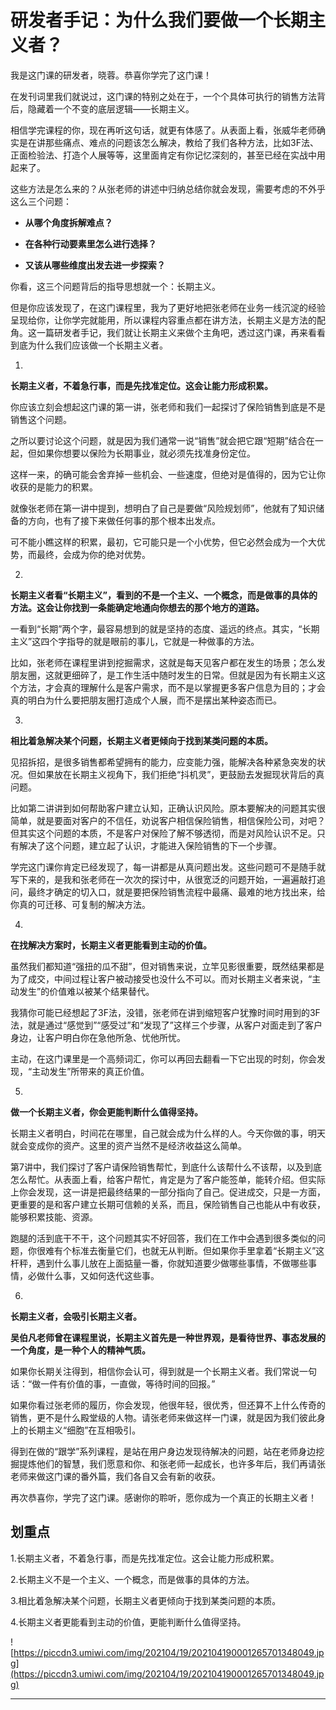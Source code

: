 # 研发者手记：为什么我们要做一个长期主义者？

我是这门课的研发者，晓蓉。恭喜你学完了这门课！

在发刊词里我们就说过，这门课的特别之处在于，一个个具体可执行的销售方法背后，隐藏着一个不变的底层逻辑——长期主义。

相信学完课程的你，现在再听这句话，就更有体感了。从表面上看，张威华老师确实是在讲那些痛点、难点的问题该怎么解决，教给了我们各种方法，比如3F法、正面检验法、打造个人展等等，这里面肯定有你记忆深刻的，甚至已经在实战中用起来了。

这些方法是怎么来的？从张老师的讲述中归纳总结你就会发现，需要考虑的不外乎这么三个问题：

* **从哪个角度拆解难点？** 

* **在各种行动要素里怎么进行选择？** 

* **又该从哪些维度出发去进一步探索？** 

你看，这三个问题背后的指导思想就一个：长期主义。

但是你应该发现了，在这门课程里，我为了更好地把张老师在业务一线沉淀的经验呈现给你，让你学完就能用，所以课程内容重点都在讲方法，长期主义是方法的配角。这一篇研发者手记，我们就让长期主义来做个主角吧，透过这门课，再来看看到底为什么我们应该做一个长期主义者。

1.

 **长期主义者，不着急行事，而是先找准定位。这会让能力形成积累。**

你应该立刻会想起这门课的第一讲，张老师和我们一起探讨了保险销售到底是不是销售这个问题。

之所以要讨论这个问题，就是因为我们通常一说“销售”就会把它跟“短期”结合在一起，但如果你想要以保险为长期事业，就必须先找准身份定位。

这样一来，的确可能会舍弃掉一些机会、一些速度，但绝对是值得的，因为它让你收获的是能力的积累。

就像张老师在第一讲中提到，想明白了自己是要做“风险规划师”，他就有了知识储备的方向，也有了接下来做任何事的那个根本出发点。

可不能小瞧这样的积累，最初，它可能只是一个小优势，但它必然会成为一个大优势，而最终，会成为你的绝对优势。

2.

 **长期主义者看“长期主义”，看到的不是一个主义、一个概念，而是做事的具体的方法。这会让你找到一条能确定地通向你想去的那个地方的道路。**

一看到“长期”两个字，最容易想到的就是坚持的态度、遥远的终点。其实，“长期主义”这四个字指导的就是眼前的事儿，它就是一种做事的方法。

比如，张老师在课程里讲到挖掘需求，这就是每天见客户都在发生的场景；怎么发朋友圈，这就更细碎了，是工作生活中随时发生的日常。但就是因为有长期主义这个方法，才会真的理解什么是客户需求，而不是以掌握更多客户信息为目的；才会真的明白为什么要把朋友圈打造成个人展，而不是摆出某种姿态而已。

3.

 **相比着急解决某个问题，长期主义者更倾向于找到某类问题的本质。**

见招拆招，是很多销售都希望拥有的能力，应变能力强，能解决各种紧急突发的状况。但如果放在长期主义视角下，我们拒绝“抖机灵”，更鼓励去发掘现状背后的真问题。

比如第二讲讲到如何帮助客户建立认知，正确认识风险。原本要解决的问题其实很简单，就是要面对客户的不信任，劝说客户相信保险销售，相信保险公司，对吧？但其实这个问题的本质，不是客户对保险了解不够透彻，而是对风险认识不足。只有解决了这个问题，建立起了认识，才能进入保险销售的下一个步骤。

学完这门课你肯定已经发现了，每一讲都是从真问题出发。这些问题可不是随手就写下来的，是我和张老师在一次次的探讨中，从很宽泛的问题开始，一遍遍敲打追问，最终才确定的切入口，就是要把保险销售流程中最痛、最难的地方找出来，给你真的可迁移、可复制的解决方法。

4.

 **在找解决方案时，长期主义者更能看到主动的价值。**

虽然我们都知道“强扭的瓜不甜”，但对销售来说，立竿见影很重要，既然结果都是为了成交，中间过程让客户被动接受也没什么不可以。而对长期主义者来说，“主动发生”的价值难以被某个结果替代。

我猜你可能已经想起了3F法，没错，张老师在讲到缩短客户犹豫时间时用到的3F法，就是通过“感觉到”“感受过”和“发现了”这样三个步骤，从客户对面走到了客户身边，让客户明白你在急他所急、忧他所忧。

主动，在这门课里是一个高频词汇，你可以再回去翻看一下它出现的时刻，你会发现，“主动发生”所带来的真正价值。

5.

 **做一个长期主义者，你会更能判断什么值得坚持。**

长期主义者明白，时间花在哪里，自己就会成为什么样的人。今天你做的事，明天就会变成你的资产。这里的资产当然不是经济收益这么简单。

第7讲中，我们探讨了客户请保险销售帮忙，到底什么该帮什么不该帮，以及到底怎么帮忙。从表面上看，给客户帮忙，肯定是为了客户能签单，能转介绍。但实际上你会发现，这一讲是把最终结果的一部分指向了自己。促进成交，只是一方面，更重要的是和客户建立长期可信赖的关系，而且，保险销售自己也能从中有收获，能够积累技能、资源。

跑腿的活到底干不干，这个问题其实不好回答，我们在工作中会遇到很多类似的问题，你很难有个标准去衡量它们，也就无从判断。但如果你手里拿着“长期主义”这杆秤，遇到什么事儿放在上面掂量一番，你就知道要少做哪些事情，不做哪些事情，必做什么事，又如何迭代这些事。

6.

 **长期主义者，会吸引长期主义者。**

 **吴伯凡老师曾在课程里说，长期主义首先是一种世界观，是看待世界、事态发展的一个角度，是一种个人的精神气质。**

如果你长期关注得到，相信你会认可，得到就是一个长期主义者。我们常说一句话：“做一件有价值的事，一直做，等待时间的回报。”

如果你看过张老师的履历，你会发现，他很年轻，很优秀，但还算不上什么传奇的销售，更不是什么殿堂级的人物。请张老师来做这样一门课，就是因为我们彼此身上的长期主义“细胞”在互相吸引。

得到在做的“跟学”系列课程，是站在用户身边发现待解决的问题，站在老师身边挖掘提炼他们的智慧，我们愿意和你、和张老师一起成长，也许多年后，我们再请张老师来做这门课的番外篇，我们各自又会有新的收获。

再次恭喜你，学完了这门课。感谢你的聆听，愿你成为一个真正的长期主义者！

## 划重点

1.长期主义者，不着急行事，而是先找准定位。这会让能力形成积累。

2.长期主义不是一个主义、一个概念，而是做事的具体的方法。 

3.相比着急解决某个问题，长期主义者更倾向于找到某类问题的本质。

4.长期主义者更能看到主动的价值，更能判断什么值得坚持。

![https://piccdn3.umiwi.com/img/202104/19/202104190001265701348049.jpg](https://piccdn3.umiwi.com/img/202104/19/202104190001265701348049.jpg)

---
